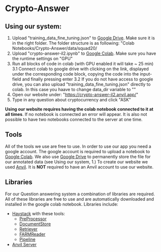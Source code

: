 # Crypto-Answer

## Using our system: ##

1. Upload "training_data_fine_tuning.json" to [Google Drive](http://drive.google.com/). Make sure it is in the right folder. The folder structure is as following: "Colab Notebooks/Crypto-Answer/data/squad20/
2. Upload "crypto-answer-il2.ipynb" to [Google Colab](https://colab.research.google.com/). Make sure you have the runtime settings on "GPU"
3. Run all blocks of code in colab (with GPU enabled it will take ~ 25 min)
3.1 Connect colab to google drive with clicking on the link, displayed under the corresponding code block, copying the code into the input-field and finally pressing enter
3.2 If you do not have access to google drive, you can also upload "training_data_fine_tuning.json" directly to colab. In this case you haave to change data_dir variable to ""
4. Open our website under: "https://crypto-answer-il2.anvil.app/"
5. Type in any question about cryptocurrency and click "ASK"

**Using our website requires having the colab notebook connected to it at all times**. If no notebook is connected an error will appear. It is also not possible to have two notebooks connected to the server at one time.


## Tools ##

All of the tools we use are free to use. 
In order to use our app you need a google account. 
The google account is required to upload a notebook to [Google Colab](https://colab.research.google.com/). We also use [Google Drive](http://drive.google.com/) to permanently store the file for our annotated data (see Using our system, 1.)
To create our website we used [Anvil](https://anvil.works/). It is **NOT** required to have an Anvil account to use our website.


## Libraries ##

For our Question answering system a combination of libraries are required. All of these libraries are free to use and are automatically downloaded and installed in the google colab notebook. Libraries include:
- [Haystack](https://github.com/deepset-ai/haystack/) with these tools:
  - [PreProcessor](https://haystack.deepset.ai/usage/preprocessing)
  - [DocumentStore](https://haystack.deepset.ai/usage/document-store)
  - [Retriever](https://haystack.deepset.ai/usage/retriever)
  - [FARMReader](https://haystack.deepset.ai/usage/reader)
  - [Pipeline](https://haystack.deepset.ai/usage/pipelines)
- [Anvil Server](https://anvil.works/docs/uplink/quickstart)
